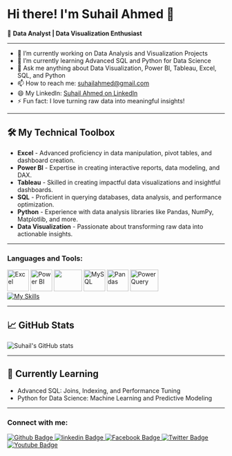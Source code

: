 # Hi there! I'm Suhail Ahmed 👋
🚀 **Data Analyst | Data Visualization Enthusiast**

---

- 🔭 I’m currently working on Data Analysis and Visualization Projects
- 🌱 I’m currently learning Advanced SQL and Python for Data Science
- 💬 Ask me anything about Data Visualization, Power BI, Tableau, Excel, SQL, and Python
- 📫 How to reach me: suhailahmed@gmail.com
- 😄 My LinkedIn: [Suhail Ahmed on LinkedIn](https://www.linkedin.com/in/suhail-ahmed-cs/)
- ⚡ Fun fact: I love turning raw data into meaningful insights!

---

## 🛠️ My Technical Toolbox

- **Excel** - Advanced proficiency in data manipulation, pivot tables, and dashboard creation.
- **Power BI** - Expertise in creating interactive reports, data modeling, and DAX.
- **Tableau** - Skilled in creating impactful data visualizations and insightful dashboards.
- **SQL** - Proficient in querying databases, data analysis, and performance optimization.
- **Python** - Experience with data analysis libraries like Pandas, NumPy, Matplotlib, and more.
- **Data Visualization** - Passionate about transforming raw data into actionable insights.


---

### Languages and Tools:
<img src="https://images.freeimages.com/fic/images/icons/2795/office_2013_hd/2000/excel.png" alt="Excel" width="50" height="50"/> <img src="https://upload.wikimedia.org/wikipedia/commons/c/cf/New_Power_BI_Logo.svg" alt="Power BI" width="50" height="50"/> <img src="https://logos-world.net/wp-content/uploads/2021/10/Tableau-Symbol.png" width="65" height="50"/>  <img src="https://upload.wikimedia.org/wikipedia/commons/0/0a/MySQL_textlogo.svg" alt="MySQL" width="50" height="50"/> <img src="https://cdn-icons-png.freepik.com/512/4110/4110554.png" alt="Pandas" width="50" height="50"/> <img src="https://1000logos.net/wp-content/uploads/2022/08/Microsoft-Power-BI-Logo-2013.png" alt="Power Query" width="65" height="50"/>
<br>
[![My Skills](https://skillicons.dev/icons?i=github,git,python,anaconda,gcp,gmail,ai,matlab&perline=6)](https://skillicons.dev)
<br>

---

## 📈 GitHub Stats
![Suhail's GitHub stats](https://github-readme-stats.vercel.app/api?username=suhail57&show_icons=true&theme=radical)

---

## 🌱 Currently Learning
- Advanced SQL: Joins, Indexing, and Performance Tuning
- Python for Data Science: Machine Learning and Predictive Modeling

---

### Connect with me:
<div id="badges">
  <a href="https://github.com/suhail57">
    <img src="https://img.shields.io/badge/Github-white?style=for-the-badge&logo=Github&logoColor=black" alt="Github Badge"/>
  </a>
   <a href="https://www.linkedin.com/in/suhail-ahmed-cs/">
    <img src="https://img.shields.io/badge/linkedin-blue?style=for-the-badge&logo=linkedin&logoColor=white" alt="linkedin Badge"/>
  </a>
     <a href="https://www.facebook.com/suailjatoi11">
    <img src="https://img.shields.io/badge/Facebook-blue?style=for-the-badge&logo=facebook&logoColor=white" alt="Facebook Badge"/>
  </a>

   <a href="https://x.com/SuhailAhmedJat3">
    <img src="https://img.shields.io/badge/Twitter-blue?style=for-the-badge&logo=twitter&logoColor=white" alt="Twitter Badge"/>
  </a>
    <a href="https://youtube.com/@suhailahmedjatoi2360?si=7MK7GU2m7UJMCOyk">
    <img src="https://img.shields.io/badge/YouTube-red?style=for-the-badge&logo=youtube&logoColor=white" alt="Youtube Badge"/>
  </a>
</div>
